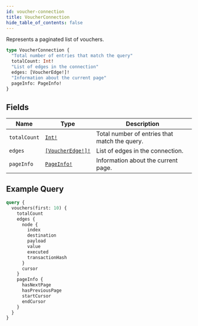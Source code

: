 ```yaml
---
id: voucher-connection
title: VoucherConnection
hide_table_of_contents: false
---
```


Represents a paginated list of vouchers.

```graphql
type VoucherConnection {
  "Total number of entries that match the query"
  totalCount: Int!
  "List of edges in the connection"
  edges: [VoucherEdge!]!
  "Information about the current page"
  pageInfo: PageInfo!
}
```

## Fields

| Name | Type | Description |
| ---- |------| ----------- |
| `totalCount` | [`Int!`](../../scalars/int) | Total number of entries that match the query. |
| `edges` | [`[VoucherEdge!]!`](../../objects/voucher-edge) | List of edges in the connection. |
| `pageInfo` | [`PageInfo!`](../../objects/page-info) | Information about the current page. |

## Example Query

```graphql
query {
  vouchers(first: 10) {
    totalCount
    edges {
      node {
        index
        destination
        payload
        value
        executed
        transactionHash
      }
      cursor
    }
    pageInfo {
      hasNextPage
      hasPreviousPage
      startCursor
      endCursor
    }
  }
}
```
